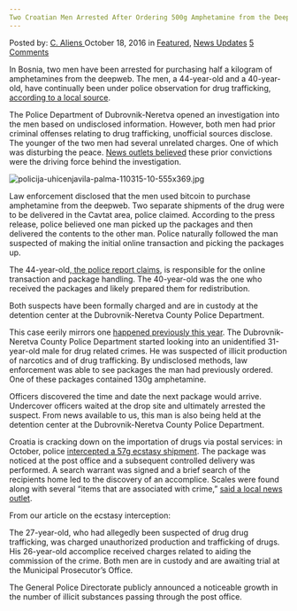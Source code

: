 ```yaml
---
Two Croatian Men Arrested After Ordering 500g Amphetamine from the Deepweb
---
```

<article class="post-listing post-15925 post type-post status-publish format-standard has-post-thumbnail hentry category-deepdot-news category-news-updates tag-500g tag-amphetamine tag-arrested tag-croatian tag-deepweb tag-men tag-ordering">
    <div class="post-inner">
        <span>Posted by: <a href="https://www.deepdotweb.com/author/caliens/" title="">C. Aliens </a></span>
    <span>October 18, 2016</span>
    <span>in <a href="https://www.deepdotweb.com/category/deepdot-news/" rel="category tag">Featured</a>, <a href="https://www.deepdotweb.com/category/news-updates/" rel="category tag">News Updates</a></span>
    <span><a href="https://www.deepdotweb.com/2016/10/18/two-croatian-men-arrested-ordering-500g-amphetamine-deepweb/#comments">5 Comments</a></span>
    </p>
    <div class="clear"></div>
    <div class="entry">
    <p>In Bosnia, two men have been arrested for purchasing half a kilogram of amphetamines from the deepweb. The men, a 44-year-old and a 40-year-old, have continually been under police observation for drug trafficking, <a href="http://www.24sata.hr/news/uhitili-bracu-iz-cavtata-preko-interneta-su-narucivali-drogu-494509">according to a local source</a>.</p>
    <p>The Police Department of Dubrovnik-Neretva opened an investigation into the men based on undisclosed information. However, both men had prior criminal offenses relating to drug trafficking, unofficial sources disclose. The younger of the two men had several unrelated charges. One of which was disturbing the peace. <a href="http://www.dulist.hr/vlasnici-podebljih-dosjea-braca-sa-zvekovice-s-dark-weba-narucivali-drogu-u-cavtat/357069/">News outlets believed</a> these prior convictions were the driving force behind the investigation.</p>
    <p><img class="wp-image-15926 aligncenter" src="https://www.deepdotweb.com/wp-content/uploads/2016/10/policija-uhicenjavila-palma-110315-10-555x369-jpg.jpeg" alt="policija-uhicenjavila-palma-110315-10-555x369.jpg" srcset="https://www.deepdotweb.com/wp-content/uploads/2016/10/policija-uhicenjavila-palma-110315-10-555x369-jpg.jpeg 555w, https://www.deepdotweb.com/wp-content/uploads/2016/10/policija-uhicenjavila-palma-110315-10-555x369-jpg-300x199.jpeg 300w" sizes="(max-width: 555px) 100vw, 555px"/></p>
    <p>Law enforcement disclosed that the men used bitcoin to purchase amphetamine from the deepweb. Two separate shipments of the drug were to be delivered in the Cavtat area, police claimed. According to the press release, police believed one man picked up the packages and then delivered the contents to the other man. Police naturally followed the man suspected of making the initial online transaction and picking the packages up.</p>
    <p>The 44-year-old,<a href="http://dubrovacki.slobodnadalmacija.hr/vijesti/crna-kronika/clanak/id/429008/drogu-placao-bitcoinima"> the police report claims</a>, is responsible for the online transaction and package handling. The 40-year-old was the one who received the packages and likely prepared them for redistribution.</p>
    <p>Both suspects have been formally charged and are in custody at the detention center at the Dubrovnik-Neretva County Police Department.</p>
    <p>This case eerily mirrors one <a href="https://www.deepdotweb.com/2016/09/24/suspect-arrested-ordering-130g-amphetamine-online/">happened previously this year</a>. The Dubrovnik-Neretva County Police Department started looking into an unidentified 31-year-old male for drug related crimes. He was suspected of illicit production of narcotics and of drug trafficking. By undisclosed methods, law enforcement was able to see packages the man had previously ordered. One of these packages contained 130g amphetamine.</p>
    <p>Officers discovered the time and date the next package would arrive. Undercover officers waited at the drop site and ultimately arrested the suspect. From news available to us, this man is also being held at the detention center at the Dubrovnik-Neretva County Police Department.</p>
    <p>Croatia is cracking down on the importation of drugs via postal services: in October, police <a href="https://www.google.com/url?q=https%3A%2F%2Fwww.deepdotweb.com%2F2016%2F10%2F01%2Fcroatian-police-arrest-suspects-intercepting-57g-ecstasy-shipment%2F">intercepted a 57g ecstasy shipment</a>. The package was noticed at the post office and a subsequent controlled delivery was performed. A search warrant was signed and a brief search of the recipients home led to the discovery of an accomplice. Scales were found along with several “items that are associated with crime,” <a href="http://www.novilist.hr/Vijesti/Crna-kronika/Droga-stigla-postom-Mladic-iz-Bakra-uhicen-nakon-sto-je-preuzeo-posiljku-s-57-grama-ecstasyja">said a local news outlet</a>.</p>
    <p>From our article on the ecstasy interception:</p>
    <p>The 27-year-old, who had allegedly been suspected of drug drug trafficking, was charged unauthorized production and trafficking of drugs. His 26-year-old accomplice received charges related to aiding the commission of the crime. Both men are in custody and are awaiting trial at the Municipal Prosecutor’s Office.</p>
    <p>The General Police Directorate publicly announced a noticeable growth in the number of illicit substances passing through the post office.</p>
    </div>
    <span style="display:none"><a href="https://www.deepdotweb.com/tag/500g/" rel="tag">500g</a> <a href="https://www.deepdotweb.com/tag/amphetamine/" rel="tag">amphetamine</a> <a href="https://www.deepdotweb.com/tag/arrested/" rel="tag">arrested</a> <a href="https://www.deepdotweb.com/tag/croatian/" rel="tag">croatian</a> <a href="https://www.deepdotweb.com/tag/deepweb/" rel="tag">deepweb</a> <a href="https://www.deepdotweb.com/tag/men/" rel="tag">men</a> <a href="https://www.deepdotweb.com/tag/ordering/" rel="tag">ordering</a></span> <span style="display:none" class="updated">2016-10-18</span>
    <div style="display:none" class="vcard author" itemprop="author" itemscope itemtype="http://schema.org/Person"><strong class="fn" itemprop="name"><a href="https://www.deepdotweb.com/author/caliens/" title="Posts by C. Aliens" rel="author">C. Aliens</a></strong></div>
    </div>
</article>

